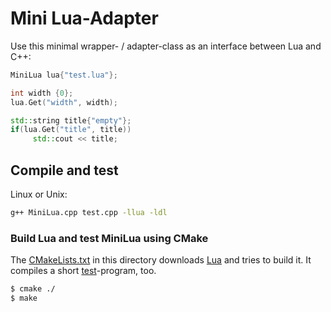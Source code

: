 # Mini Lua-Adapter
Use this minimal wrapper- / adapter-class as an interface between Lua and C++:

```c++
MiniLua lua{"test.lua"};

int width {0};
lua.Get("width", width);

std::string title{"empty"};
if(lua.Get("title", title))
     std::cout << title;
```

## Compile and test

Linux or Unix:
```bash
g++ MiniLua.cpp test.cpp -llua -ldl
```

### Build Lua and test MiniLua using CMake
The [CMakeLists.txt](https://github.com/JlnWntr/Lua-Adapter/blob/master/MiniLua/CMakeLists.txt) in this directory downloads [Lua](https://www.lua.org) and tries to build it.
It compiles a short [test](https://github.com/JlnWntr/Lua-Adapter/blob/master/MiniLua/test.cpp)-program, too.

```bash
$ cmake ./
$ make
```
